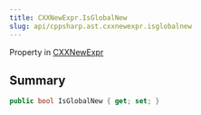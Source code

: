 ```yaml
---
title: CXXNewExpr.IsGlobalNew
slug: api/cppsharp.ast.cxxnewexpr.isglobalnew
---
```

Property in [CXXNewExpr](/api/cppsharp/ast/cxxnewexpr)

## Summary



```csharp
public bool IsGlobalNew { get; set; }
```

